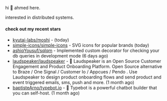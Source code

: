 hi 👋 ahmed here.

interested in distributed systems.

#### check out my recent stars

- [kyutai-labs/moshi](https://github.com/kyutai-labs/moshi) -  (today)
- [simple-icons/simple-icons](https://github.com/simple-icons/simple-icons) - SVG icons for popular brands (today)
- [ashiqYousuf/sqlqm](https://github.com/ashiqYousuf/sqlqm) - Implemented custom decorator for checking your db queries in development mode (6 days ago)
- [laudspeaker/laudspeaker](https://github.com/laudspeaker/laudspeaker) - 📢 Laudspeaker is an Open Source Customer Engagement and Product Onboarding Platform. Open Source alternative to  Braze /  One Signal / Customer Io / Appcues / Pendo . Use Laudspeaker to design product onboarding flows and send product and event triggered emails, sms, push and more.  (1 month ago)
- [baptisteArno/typebot.io](https://github.com/baptisteArno/typebot.io) - 💬 Typebot is a powerful chatbot builder that you can self-host. (1 month ago)

